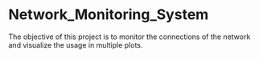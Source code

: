# Network_Monitoring_System

  The objective of this project is to monitor the connections of the network and visualize the usage in multiple plots.  

